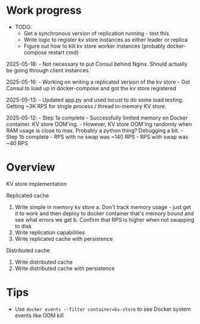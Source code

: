 # Work progress

- TODO:
    - Get a synchronous version of replication running - test this
    - Write logic to register kv store instances as either leader or
        replica
    - Figure out how to kill kv store worker instances (probably
        docker-compose restart cmd)

2025-05-18:
    - Not necessary to put Consul behind Nginx. Should actually be going through
        client instances.

2025-05-16:
    - Working on writing a replicated version of the kv store
    - Got Consul to load up in docker-compose and got the kv store registered

2025-05-13:
    - Updated app.py and used locust to do some load testing. Getting ~3K RPS
        for single process / thread in-memory KV store.

2025-05-12:
    - Step 1a complete
        - Successfully limited memory on Docker container. KV store OOM'ing.
        - However, KV store OOM'ing randomly when RAM usage is close to max.
          Probably a python thing? Debugging a bit.
    - Step 1b complete
        - RPS with no swap was ~140 RPS
        - RPS with swap was ~40 RPS

# Overview

KV store implementation

Replicated cache
1. Write simple in memory kv store
    a. Don't track memory usage - just get it to work and then deploy to docker
        container that's memory bound and see what errors we get
    b. Confirm that RPS is higher when not swapping to disk
2. Write replication capabilities
3. Write replicated cache with persistence

Distributed cache
1. Write distributed cache
2. Write distributed cache with persistence

# Tips

* Use `docker events --filter container=kv-store` to see Docker system events like OOM kill